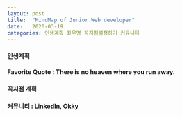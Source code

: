 ```yaml
---
layout: post
title:  "MindMap of Junior Web developer"
date:   2020-03-19
categories: 인생계획 좌우명 꼭지점설정하기 커뮤니티
---
```


#### 인생계획
#### Favorite Quote : There is no heaven where you run away.
#### 꼭지점 계획
#### 커뮤니티 : LinkedIn, Okky
